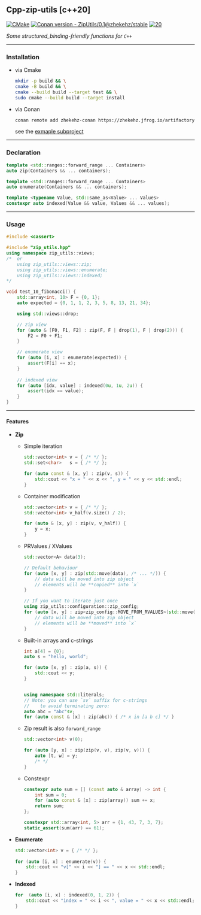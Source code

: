 ## Cpp-zip-utils [c++20] ##
[![CMake](https://github.com/ZhekehZ/Cpp-zip-utils/actions/workflows/cmake.yml/badge.svg?branch=master)](https://github.com/ZhekehZ/Cpp-zip-utils/actions/workflows/cmake.yml)
[![Conan version - ZipUtils/0.1@zhekehz/stable](https://img.shields.io/badge/Conan_version-ZipUtils%2F0.1%40zhekehz%2Fstable-6699cb?logo=conan&logoColor=6699cb)](https://https://zhekehz.jfrog.io/artifactory/api/conan/zhekehz-conan)
[![20](https://img.shields.io/badge/20-red?logo=c%2B%2B)](https://)  

_Some structured_binding-friendly functions for `C++`_

---
### Installation ###
- via Cmake
    ```bash
    mkdir -p build && \
    cmake -B build && \
    cmake --build build --target test && \
    sudo cmake --build build --target install
    ```
- via Conan
    ```bash
    conan remote add zhekehz-conan https://zhekehz.jfrog.io/artifactory/api/conan/zhekehz-conan
    ```
    see the [exmaple subproject](example)
---
### Declaration ###
```c++
template <std::ranges::forward_range ... Containers>
auto zip(Containers && ... containers);
```

```c++
template <std::ranges::forward_range ... Containers>
auto enumerate(Containers && ... containers);
```

```c++
template <typename Value, std::same_as<Value> ... Values>
constexpr auto indexed(Value && value, Values && ... values);
```
---
### Usage ###
```c++
#include <cassert>

#include "zip_utils.hpp"
using namespace zip_utils::views;
/*  or
    using zip_utils::views::zip;
    using zip_utils::views::enumerate;
    using zip_utils::views::indexed;
*/

void test_10_fibonacci() {    
    std::array<int, 10> F = {0, 1};
    auto expected = {0, 1, 1, 2, 3, 5, 8, 13, 21, 34};

    using std::views::drop;

    // zip view
    for (auto & [F0, F1, F2] : zip(F, F | drop(1), F | drop(2))) {
        F2 = F0 + F1;
    }

    // enumerate view
    for (auto [i, x] : enumerate(expected)) {
        assert(F[i] == x);
    }
    
    // indexed view
    for (auto [idx, value] : indexed(0u, 1u, 2u)) {
        assert(idx == value);
    }
}
```
---
#### Features ####
*   **Zip**
    *   Simple iteration
        ```c++
        std::vector<int> v = { /* */ };
        std::set<char>   s = { /* */ };
        
        for (auto const & [x, y] : zip(v, s)) { 
            std::cout << "x = " << x << ", y = " << y << std::endl; 
        }
        ```
      
    *   Container modification
        ```c++
        std::vector<int> v = { /* */ };
        std::vector<int> v_half(v.size() / 2); 
        
        for (auto & [x, y] : zip(v, v_half)) {
            y = x;
        }
        ```

    *   PRValues / XValues
        ```c++
        std::vector<A> data(3);

        // Default behaviour
        for (auto [x, y] : zip(std::move(data), /* ... */)) {
            // data will be moved into zip object
            // elements will be **copied** into `x`
        }
        
        // If you want to iterate just once
        using zip_utils::configuration::zip_config;
        for (auto [x, y] : zip<zip_config::MOVE_FROM_RVALUES>(std::move(data), /* ... */) {
            // data will be moved into zip object
            // elements will be **moved** into `x`
        }
        ```

    *   Built-in arrays and c-strings
        ```c++
        int a[4] = {0};
        auto s = "hello, world";
        
        for (auto [x, y] : zip(a, s)) {
            std::cout << y;  
        }
        
        
        using namespace std::literals;
        // Note: you can use `sv` suffix for c-strings 
        //    to avoid terminating zero:
        auto abc = "abc"sv; 
        for (auto const & [x] : zip(abc)) { /* x in [a b c] */ }
        ```
      
    *   Zip result is also `forward_range`
        ```c++
        std::vector<int> v(0);
        
        for (auto [y, x] : zip(zip(v, v), zip(v, v))) {
            auto [t, w] = y;     
            /* */
        }
        ```
      
    *   Constexpr
        ```c++
        constexpr auto sum = [] (const auto & array) -> int {
            int sum = 0;
            for (auto const & [x] : zip(array)) sum += x;  
            return sum;
        };
        
        constexpr std::array<int, 5> arr = {1, 43, 7, 3, 7};
        static_assert(sum(arr) == 61);
        ```

*   **Enumerate**
    ```c++
    std::vector<int> v = { /* */ };
        
    for (auto [i, x] : enumerate(v)) {
        std::cout << "v[" << i << "] == " << x << std::endl;
    }
    ```
*   **Indexed**
    ```c++
    for  (auto [i, x] : indexed(0, 1, 2)) {
        std::cout << "index = " << i << ", value = " << x << std::endl;
    }
    ```
